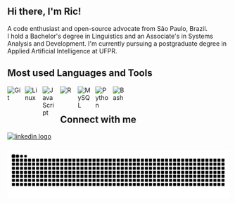 <h2 align="left">Hi there, I'm Ric!</h2>

<p align="left">
  A code enthusiast and open-source advocate from São Paulo, Brazil.<br>
  I hold a Bachelor's degree in Linguistics and an Associate's in Systems Analysis and Development. I'm currently pursuing a postgraduate degree in Applied Artificial Intelligence at UFPR.
</p>

###

<h2 align="left">Most used Languages and Tools</h2>

<div>
  <img align="left" alt="Git" width="30px" style="padding-right:10px;" src="https://api.iconify.design/skill-icons:git.svg" />
  <img align="left" alt="Linux" width="30px" style="padding-right:10px;" src="https://api.iconify.design/skill-icons:linux-dark.svg" />
  <img align="left" alt="JavaScript" width="30px" style="padding-right:10px;" src="https://api.iconify.design/skill-icons:javascript.svg" />
  <img align="left" alt="R" width="30px" style="padding-right:10px;" src="https://skillicons.dev/icons?i=r" />
  <img align="left" alt="MySQL" width="30px" style="padding-right:10px;" src="https://api.iconify.design/skill-icons:mysql-dark.svg" />
  <img align="left" alt="Python" width="30px" style="padding-right:10px;" src="https://api.iconify.design/skill-icons:python-dark.svg" />
  <img align="left" alt="Bash" width="30px" style="padding-right:10px;" src="https://api.iconify.design/skill-icons:bash-dark.svg" />
</div>
<br /><br />

###

<h2 align="left">Connect with me</h2>

<div align="left">
  <a href="https://www.linkedin.com/in/ricardmonteiro/" target="_blank">
    <img src="https://api.iconify.design/logos:linkedin-icon.svg" width="47" height="35" alt="linkedin logo" />
  </a>
</div>

###

<img src="https://raw.githubusercontent.com/ric-monteiro/ric-monteiro/output/snake.svg" alt="Snake animation" />
